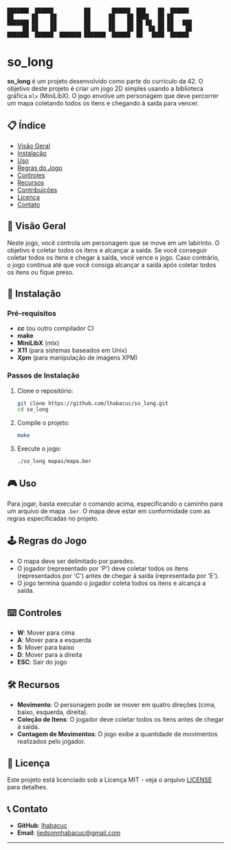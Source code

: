 
    ███████  ██████          ██       ██████  ███    ██  ██████  
    ██      ██    ██         ██      ██    ██ ████   ██ ██       
    ███████ ██    ██         ██      ██    ██ ██ ██  ██ ██   ███ 
         ██ ██    ██         ██      ██    ██ ██  ██ ██ ██    ██ 
    ███████  ██████  ███████ ███████  ██████  ██   ████  ██████  
                                                            

# so_long

**so_long** é um projeto desenvolvido como parte do currículo da 42. O objetivo deste projeto é criar um jogo 2D simples usando a biblioteca gráfica `mlx` (MiniLibX). O jogo envolve um personagem que deve percorrer um mapa coletando todos os itens e chegando à saída para vencer.

## 📋 Índice

- [Visão Geral](#visão-geral)
- [Instalação](#instalação)
- [Uso](#uso)
- [Regras do Jogo](#regras-do-jogo)
- [Controles](#controles)
- [Recursos](#recursos)
- [Contribuições](#contribuições)
- [Licença](#licença)
- [Contato](#contato)

## 🌟 Visão Geral

Neste jogo, você controla um personagem que se move em um labirinto. O objetivo é coletar todos os itens e alcançar a saída. Se você conseguir coletar todos os itens e chegar à saída, você vence o jogo. Caso contrário, o jogo continua até que você consiga alcançar a saída após coletar todos os itens ou fique preso.

## 🚀 Instalação

### Pré-requisitos

- **cc** (ou outro compilador C)
- **make**
- **MiniLibX** (mlx)
- **X11** (para sistemas baseados em Unix)
- **Xpm** (para manipulação de imagens XPM)

### Passos de Instalação

1. Clone o repositório:
    ```bash
    git clone https://github.com/lhabacuc/so_long.git
    cd so_long
    ```

2. Compile o projeto:
    ```bash
    make
    ```

3. Execute o jogo:
    ```bash
    ./so_long mapas/mapa.ber
    ```

## 🎮 Uso

Para jogar, basta executar o comando acima, especificando o caminho para um arquivo de mapa `.ber`. O mapa deve estar em conformidade com as regras especificadas no projeto.

## 🕹️ Regras do Jogo

- O mapa deve ser delimitado por paredes.
- O jogador (representado por 'P') deve coletar todos os itens (representados por 'C') antes de chegar à saída (representada por 'E').
- O jogo termina quando o jogador coleta todos os itens e alcança a saída.

## ⌨️ Controles

- **W**: Mover para cima
- **A**: Mover para a esquerda
- **S**: Mover para baixo
- **D**: Mover para a direita
- **ESC**: Sair do jogo

## 🛠️ Recursos

- **Movimento**: O personagem pode se mover em quatro direções (cima, baixo, esquerda, direita).
- **Coleção de Itens**: O jogador deve coletar todos os itens antes de chegar à saída.
- **Contagem de Movimentos**: O jogo exibe a quantidade de movimentos realizados pelo jogador.

## 📄 Licença

Este projeto está licenciado sob a Licença MIT - veja o arquivo [LICENSE](LICENSE) para detalhes.

## 📞 Contato

- **GitHub**: [lhabacuc](https://github.com/lhabacuc)
- **Email**: liedsonnhabacuc@gmail.com

---
